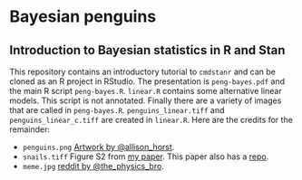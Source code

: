 # Bayesian penguins
## Introduction to Bayesian statistics in R and Stan
This repository contains an introductory tutorial to `cmdstanr` and can be cloned as an R project in RStudio. The presentation is `peng-bayes.pdf` and the main R script `peng-bayes.R`. `linear.R` contains some alternative linear models. This script is not annotated. Finally there are a variety of images that are called in `peng-bayes.R`. `penguins_linear.tiff` and `penguins_linear_c.tiff` are created in `linear.R`. Here are the credits for the remainder:
- `penguins.png` [Artwork by @allison_horst](https://allisonhorst.github.io/palmerpenguins/reference/figures/lter_penguins.png).
- `snails.tiff` Figure S2 from [my paper](https://doi.org/10.1007/s10750-023-05143-4). This paper also has a [repo](https://github.com/lukaseamus/Phorcus).
- `meme.jpg` [reddit by @the_physics_bro](https://www.reddit.com/r/physicsmemes/comments/ro2lm1/it_always_was/). 
